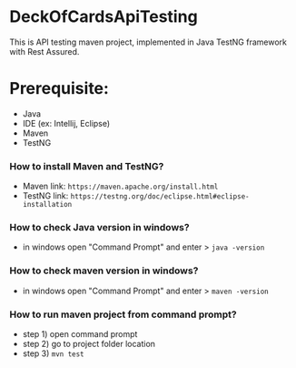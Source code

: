 # DeckOfCardsApiTesting
This is API testing maven project, implemented in Java TestNG framework with Rest Assured.

# Prerequisite:
* Java
* IDE (ex: Intellij, Eclipse)
* Maven
* TestNG

### How to install Maven and TestNG?
* Maven link: `https://maven.apache.org/install.html`
* TestNG link: `https://testng.org/doc/eclipse.html#eclipse-installation`

### How to check Java version in windows?
* in windows open "Command Prompt" and enter > `java -version`

### How to check maven version in windows?
* in windows open "Command Prompt" and enter > `maven -version`



### How to run maven project from command prompt?
* step 1) open command prompt
* step 2) go to project folder location
* step 3) `mvn test`
